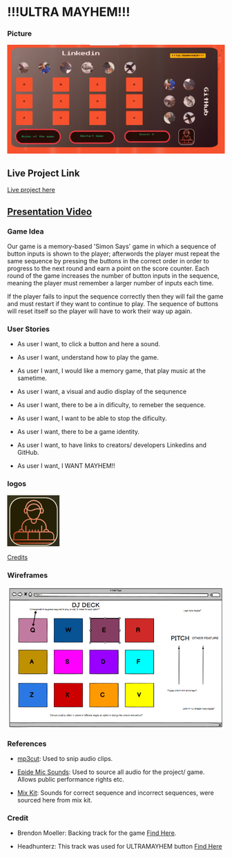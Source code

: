 # !!!ULTRA MAYHEM!!!

### Picture

<img src="./assets/images/ultramayhem-picture.jpg">

## Live Project Link
<a href="https://carlg96.github.io/dj-game/">Live project here</a>

## [Presentation Video]('#')

### Game Idea 

Our game is a memory-based 'Simon Says' game in which a sequence of button inputs is shown to the player; afterwords the player must repeat the same sequence by 
pressing the buttons in the correct order in order to progress to the next round and earn a point on the score counter. Each round of the game increases the number of button inputs in the sequence, meaning the player must remember a larger number of inputs each time. 

If the player fails to input the sequence correctly then they will fail the game and must restart if they want to continue to play. The sequence of buttons will reset itself so
the player will have to work their way up again. 

### User Stories 

- As user I want, to click a button and here a sound. 

- As user I want, understand how to play the game.

- As user I want, I would like a memory game, that play music at the sametime.

- As user I want, a visual and audio display of the sequnence

- As user I want, there to be a in dificulty, to remeber the sequence.  

- As user I want, I want to be able to stop the dificulty. 

- As user I want, there to be a game identity. 

- As user I want, to have links to creators/ developers Linkedins and GitHub. 

- As user I want, I WANT MAYHEM!!

### logos 

![Logo](documents/logo.png)

[Credits]("https://www.flaticon.com/free-icons/dj-control")


### Wireframes

![Wireframes](documents/wireframe.png)

### References 

- [mp3cut](https://mp3cut.net/): Used to snip audio clips. 

- [Epide Mic Sounds](https://www.epidemicsound.com/music/genres/): Used to source all audio for the project/ game. Allows public performance rights etc.

- [Mix Kit](https://mixkit.co/free-sound-effects/lose/): Sounds for correct sequence and incorrect sequences, were sourced here from mix kit.

### Credit 

- Brendon Moeller: Backing track for the game [Find Here](https://www.epidemicsound.com/track/xfBuBNCESe/).

- Headhunterz: This track was used for ULTRAMAYHEM button [Find Here](https://www.youtube.com/watch?v=e590yuFyMf4&ab_channel=ArtofCreation)